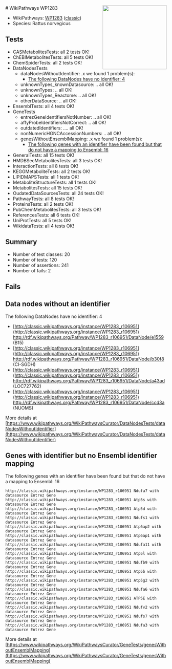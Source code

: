 <img style="float: right; width: 200px" src="https://upload.wikimedia.org/wikipedia/commons/thumb/8/83/Wplogo_with_text_500.png/640px-Wplogo_with_text_500.png" />
# WikiPathways WP1283

* WikiPathways: [WP1283](https://wikipathways.org/pathways/WP1283) ([classic](https://classic.wikipathways.org/instance/WP1283))
* Species: Rattus norvegicus
## Tests
* CASMetabolitesTests: all 2 tests OK!
* ChEBIMetabolitesTests: all 5 tests OK!
* ChemSpiderTests: all 2 tests OK!
* DataNodesTests
    * dataNodesWithoutIdentifier: .x we found 1 problem(s):
        * [The following DataNodes have no identifier: 4](#d2d32fa3)
    * unknownTypes_knownDatasource: .. all OK!
    * unknownTypes: .. all OK!
    * unknownTypes_Reactome: .. all OK!
    * otherDataSource: .. all OK!
* EnsemblTests: all 4 tests OK!
* GeneTests
    * entrezGeneIdentifiersNotNumber: .. all OK!
    * affyProbeIdentifiersNotCorrect: .. all OK!
    * outdatedIdentifiers: .... all OK!
    * nonNumericHGNCAccessionNumbers: .. all OK!
    * genesWithoutEnsemblMapping: .x we found 1 problem(s):
        * [The following genes with an identifier have been found but that do not have a mapping to Ensembl: 16](#c4e54313)
* GeneralTests: all 15 tests OK!
* HMDBSecMetabolitesTests: all 3 tests OK!
* InteractionTests: all 8 tests OK!
* KEGGMetaboliteTests: all 2 tests OK!
* LIPIDMAPSTests: all 1 tests OK!
* MetaboliteStructureTests: all 1 tests OK!
* MetabolitesTests: all 15 tests OK!
* OudatedDataSourcesTests: all 24 tests OK!
* PathwayTests: all 8 tests OK!
* ProteinsTests: all 2 tests OK!
* PubChemMetabolitesTests: all 3 tests OK!
* ReferencesTests: all 6 tests OK!
* UniProtTests: all 5 tests OK!
* WikidataTests: all 4 tests OK!


## Summary

* Number of test classes: 20
* Number of tests: 120
* Number of assertions: 241
* Number of fails: 2

## Fails

<a name="d2d32fa3" />

## Data nodes without an identifier

The following DataNodes have no identifier: 4

* [http://classic.wikipathways.org/instance/WP1283_r106951](http://classic.wikipathways.org/instance/WP1283_r106951) http://rdf.wikipathways.org/Pathway/WP1283_r106951/DataNode/e1559 (B15)
* [http://classic.wikipathways.org/instance/WP1283_r106951](http://classic.wikipathways.org/instance/WP1283_r106951) http://rdf.wikipathways.org/Pathway/WP1283_r106951/DataNode/b30f8 (CI-SGDH)
* [http://classic.wikipathways.org/instance/WP1283_r106951](http://classic.wikipathways.org/instance/WP1283_r106951) http://rdf.wikipathways.org/Pathway/WP1283_r106951/DataNode/a43ad (LOC727762)
* [http://classic.wikipathways.org/instance/WP1283_r106951](http://classic.wikipathways.org/instance/WP1283_r106951) http://rdf.wikipathways.org/Pathway/WP1283_r106951/DataNode/ccd3a (NUOMS)


More details at [https://www.wikipathways.org/WikiPathwaysCurator/DataNodesTests/dataNodesWithoutIdentifier](https://www.wikipathways.org/WikiPathwaysCurator/DataNodesTests/dataNodesWithoutIdentifier)

<a name="c4e54313" />

## Genes with identifier but no Ensembl identifier mapping

The following genes with an identifier have been found but that do not have a mapping to Ensembl: 16
```
http://classic.wikipathways.org/instance/WP1283_r106951 Ndufa7 with datasource Entrez Gene
http://classic.wikipathways.org/instance/WP1283_r106951 Atp5s with datasource Entrez Gene
http://classic.wikipathways.org/instance/WP1283_r106951 Atp5d with datasource Entrez Gene
http://classic.wikipathways.org/instance/WP1283_r106951 Ndufs1 with datasource Entrez Gene
http://classic.wikipathways.org/instance/WP1283_r106951 Atp6ap2 with datasource Entrez Gene
http://classic.wikipathways.org/instance/WP1283_r106951 Atp6ap1 with datasource Entrez Gene
http://classic.wikipathways.org/instance/WP1283_r106951 Ndufa11 with datasource Entrez Gene
http://classic.wikipathways.org/instance/WP1283_r106951 Atp5l with datasource Entrez Gene
http://classic.wikipathways.org/instance/WP1283_r106951 Ndufb9 with datasource Entrez Gene
http://classic.wikipathways.org/instance/WP1283_r106951 Atp5b with datasource Entrez Gene
http://classic.wikipathways.org/instance/WP1283_r106951 Atp5g2 with datasource Entrez Gene
http://classic.wikipathways.org/instance/WP1283_r106951 Ndufa6 with datasource Entrez Gene
http://classic.wikipathways.org/instance/WP1283_r106951 ATP5E with datasource Entrez Gene
http://classic.wikipathways.org/instance/WP1283_r106951 Ndufv2 with datasource Entrez Gene
http://classic.wikipathways.org/instance/WP1283_r106951 Ndufs7 with datasource Entrez Gene
http://classic.wikipathways.org/instance/WP1283_r106951 Ndufa3 with datasource Entrez Gene
```

More details at [https://www.wikipathways.org/WikiPathwaysCurator/GeneTests/genesWithoutEnsemblMapping](https://www.wikipathways.org/WikiPathwaysCurator/GeneTests/genesWithoutEnsemblMapping)

